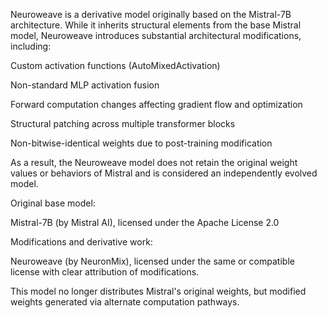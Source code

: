 Neuroweave is a derivative model originally based on the Mistral-7B architecture. While it inherits structural elements from the base Mistral model, Neuroweave introduces substantial architectural modifications, including:

Custom activation functions (AutoMixedActivation)

Non-standard MLP activation fusion

Forward computation changes affecting gradient flow and optimization

Structural patching across multiple transformer blocks

Non-bitwise-identical weights due to post-training modification

As a result, the Neuroweave model does not retain the original weight values or behaviors of Mistral and is considered an independently evolved model.

Original base model:

Mistral-7B (by Mistral AI), licensed under the Apache License 2.0

Modifications and derivative work:

Neuroweave (by NeuronMix), licensed under the same or compatible license with clear attribution of modifications.

This model no longer distributes Mistral's original weights, but modified weights generated via alternate computation pathways.
